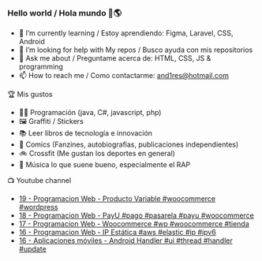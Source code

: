 ### Hello world / Hola mundo 👋🌎

<!--
**xaca/xaca** is a ✨ _special_ ✨ repository because its `README.md` (this file) appears on your GitHub profile.

Here are some ideas to get you started:
-->

- 🌱 I’m currently learning / Estoy aprendiendo: Figma, Laravel, CSS, Android
- 🤔 I’m looking for help with My repos / Busco ayuda con mis repositorios
- 💬 Ask me about / Preguntame acerca de: HTML, CSS, JS & programming 
- 📫 How to reach me / Como contactarme: and1res@hotmail.com

🏆 Mis gustos
- 👨‍💻 Programación (java, C#, javascript, php)
- 🖼️ Graffiti / Stickers
- 📚 Leer libros de tecnología e innovación
- 💢 Comics (Fanzines, autobiografías, publicaciones independientes)
- 🚲 Crossfit (Me gustan los deportes en general)
- 🎤 Música lo que suene bueno, especialmente el RAP
<!--
📝 Frases
- "I only smile in the dark, I only smile when it's complicated" Raybiez
- "De lo que ves créete la mitad de lo que no ves no te creas nada" Kase O
-->
📺 Youtube channel
<!-- BLOG-POST-LIST:START -->
- [19 - Programacion Web - Producto Variable #woocommerce #wordpress](https://www.youtube.com/watch?v=6KhzShwtl-A)
- [18 - Programacion Web - PayU #pago #pasarela #payu #woocommerce](https://www.youtube.com/watch?v=Z2wJPbjPRBU)
- [17 - Programacion Web - Woocommerce #wp #woocommerce #tienda](https://www.youtube.com/watch?v=OSnDbJFfKGU)
- [16 - Programacion Web - IP Estática #aws #elastic #ip #ipv6](https://www.youtube.com/watch?v=O9zmbF4m_SY)
- [16 - Aplicaciones móviles - Android Handler #ui #thread #handler #update](https://www.youtube.com/watch?v=_vN5CDOsHc0)
<!-- BLOG-POST-LIST:END -->
